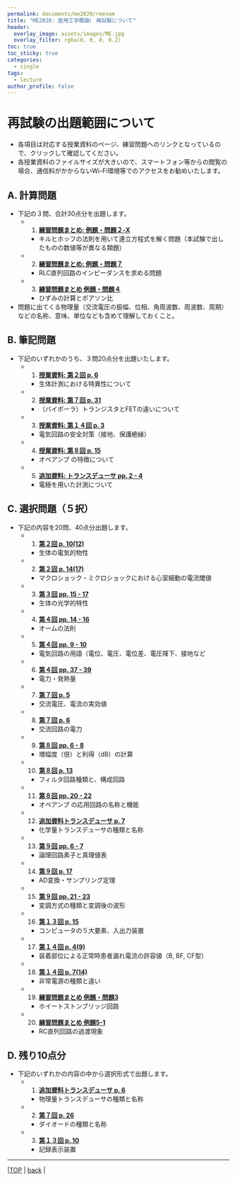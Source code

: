 ```yaml
---
permalink: documents/me2020/reexam
title: "ME2020: 医用工学概論Ⅰ　再試験について"
header:
  overlay_image: assets/images/ME.jpg
  overlay_filter: rgba(0, 0, 0, 0.2)
toc: true
toc_sticky: true
categories:
  - single
tags:
  - lecture
author_profile: false
---
```


# 再試験の出題範囲について
* 各項目は対応する授業資料のページ、練習問題へのリンクとなっているので、クリックして確認してください。
* 各授業資料のファイルサイズが大きいので、スマートフォン等からの閲覧の場合、通信料がかからないWi-Fi環境等でのアクセスをお勧めいたします。 
## A. 計算問題  
* 下記の３問、合計30点分を出題します。
  * 1. [**練習問題まとめ: 例題・問題２-X**](../attached/exercise_9up.pdf#page=2)
    * キルヒホッフの法則を用いて連立方程式を解く問題（本試験で出したものの数値等が異なる類題）  
  * 2. [**練習問題まとめ: 例題・問題７**](../attached/exercise_9up.pdf#page=6)
    * RLC直列回路のインピーダンスを求める問題  
  * 3. [**練習問題まとめ 例題・問題４**](../attached/exercise_9up.pdf#page=4)
    * ひずみの計算とポアソン比  
* 問題に出てくる物理量（交流電圧の振幅、位相、角周波数、周波数、周期）などの名称、意味、単位なども含めて理解しておくこと。
  
## B. 筆記問題
* 下記のいずれかのうち、３問20点分を出題いたします。
  * 1. [**授業資料: 第２回 p. 6**](../attached/lecture2_cmp.pdf#page=6)
    * 生体計測における特異性について  
  * 2. [**授業資料: 第７回 p. 31**](../attached/lecture7_cmp.pdf#page=32)
    * （バイポーラ）トランジスタとFETの違いについて  
  * 3. [**授業資料: 第１４回 p. 3**](../attached/lecture14.pdf#page=3)
    * 電気回路の安全対策（接地、保護絶縁）  
  * 4. [**授業資料: 第８回 p. 15**](../attached/lecture8.pdf#page=16)
    * オペアンプ の特徴について  
  * 5. [**追加資料: トランスデューサ pp. 2 - 4**](../attached/transducer.pdf#page=2)
    * 電極を用いた計測について  
  
## C. 選択問題（５択）  
* 下記の内容を20問、40点分出題します。  
  * 1. [**第２回 p. 10(12)**](../attached/lecture2_cmp.pdf#page=10) 
    * 生体の電気的物性  
  * 2. [**第２回 p. 14(17)**](../attached/lecture2_cmp.pdf#page=14)
    * マクロショック・ミクロショックにおける心室細動の電流閾値  
  * 3. [**第３回 pp. 15 - 17**](../attached/lecture3.pdf#page=16)
    * 生体の光学的特性  
  * 4. [**第４回 pp. 14 - 16**](../attached/lecture4.pdf#page=14)
    * オームの法則  
  * 5. [**第４回 pp. 9 - 10**](../attached/lecture4.pdf#page=9)
    * 電気回路の用語（電位、電圧、電位差、電圧降下、接地など  
  * 6. [**第４回 pp. 37 - 39**](../attached/lecture4.pdf#page=37)
    * 電力・発熱量
  * 7. [**第７回 p. 5**](../attached/lecture7_cmp.pdf#page=6)
    * 交流電圧、電流の実効値
  * 8. [**第７回 p. 6**](../attached/lecture7_cmp.pdf#page=7)
    * 交流回路の電力  
  * 9. [**第８回 pp. 6 - 8**](../attached/lecture8.pdf#page=8)
    * 増幅度（倍）と利得（dB）の計算  
  * 10. [**第８回 p. 13**](../attached/lecture8.pdf#page=14)
    * フィルタ回路種類と、構成回路  
  * 11. [**第８回 pp. 20 - 22**](../attached/lecture8.pdf#page=21)
    * オペアンプ の応用回路の名称と機能 
  * 12. [**追加資料トランスデューサ p. 7**](../attached/transducer.pdf#page=7)
    * 化学量トランスデューサの種類と名称 
  * 13. [**第９回 pp. 6 - 7**](../attached/lecture9.pdf#page=6)
    * 論理回路素子と真理値表  
  * 14. [**第９回 p. 17**](../attached/lecture9.pdf#page=17)
    * AD変換・サンプリング定理  
  * 15. [**第９回 pp. 21 - 23**](../attached/lecture9.pdf#page=21)
    * 変調方式の種類と変調後の波形  
  * 16. [**第１３回 p. 15**](../attached/lecture13_cmp.pdf#page=15)
    * コンピュータの５大要素、入出力装置  
  * 17. [**第１４回 p. 4(9)**](../attached/lecture14.pdf#page=4)
    * 装着部位による正常時患者漏れ電流の許容値（B, BF, CF型）  
  * 18. [**第１４回 p. 7(14)**](../attached/lecture14.pdf#page=7)
    * 非常電源の種類と違い  
  * 19. [**練習問題まとめ 例題・問題3**](../attached/exercise_9up.pdf#page=3)
    * ホイートストンブリッジ回路  
  * 20. [**練習問題まとめ 例題5-1**](../attached/exercise_9up.pdf#page=4)
    * RC直列回路の過渡現象  

## D. 残り10点分
* 下記のいずれかの内容の中から選択形式で出題します。
  * 1. [**追加資料トランスデューサ p. 6**](../attached/transducer.pdf#page=6)  
    * 物理量トランスデューサの種類と名称
  * 2. [**第７回 p. 26**](../attached/lecture7_cmp.pdf#page=27)
    * ダイオードの種類と名称
  * 3. [**第１３回 p. 10**](../attached/lecture13_cmp.pdf#page=10)
    * 記録表示装置
  
---
  
|[TOP](/) | <a href="javascript:history.back()">back</a> |
